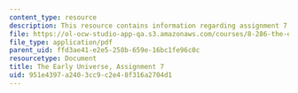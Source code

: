 ```yaml
---
content_type: resource
description: This resource contains information regarding assignment 7.
file: https://ol-ocw-studio-app-qa.s3.amazonaws.com/courses/8-286-the-early-universe-fall-2013/951e4397a2403cc9c2e48f316a2704d1_MIT8_286F13_ps7.pdf
file_type: application/pdf
parent_uid: ffd3ae41-e2e5-258b-659e-16bc1fe96c0c
resourcetype: Document
title: The Early Universe, Assignment 7
uid: 951e4397-a240-3cc9-c2e4-8f316a2704d1
---
```

